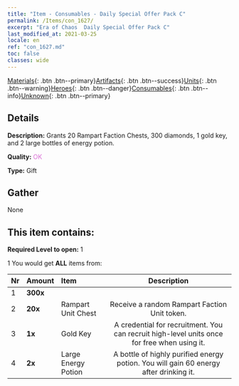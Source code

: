```yaml
---
title: "Item - Consumables - Daily Special Offer Pack C"
permalink: /Items/con_1627/
excerpt: "Era of Chaos  Daily Special Offer Pack C"
last_modified_at: 2021-03-25
locale: en
ref: "con_1627.md"
toc: false
classes: wide
---
```

 [Materials](/Items/){: .btn .btn--primary}[Artifacts](/Items/Artifacts/){: .btn .btn--success}[Units](/Items/Units/){: .btn .btn--warning}[Heroes](/Items/Heroes/){: .btn .btn--danger}[Consumables](/Items/Consumables/){: .btn .btn--info}[Unknown](/Items/Unknown/){: .btn .btn--primary}

## Details
 **Description:** Grants 20 Rampart Faction Chests, 300 diamonds, 1 gold key, and 2 large bottles of energy potion.

 **Quality:** <span style="color: #DA70D6">OK</span>

 **Type:** Gift

## Gather

  None

## This item contains:

 **Required Level to open:** 1

 1 You would get **ALL** items  from:

  | Nr | Amount |     Item    | Description |
  |:---|:-------|:------------|:-----------:|
  | 1 |  **300x** | <i class="fas fa-gem"/> |  | 
  | 2 |  **20x** | Rampart Unit Chest | Receive a random Rampart Faction Unit token.  | 
  | 3 |  **1x** | Gold Key | A credential for recruitment. You can recruit high-level units once for free when using it.  | 
  | 4 |  **2x** | Large Energy Potion | A bottle of highly purified energy potion. You will gain 60 energy after drinking it.  | 
